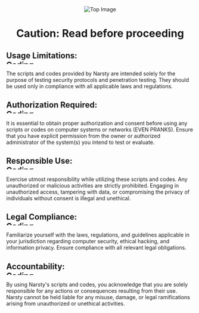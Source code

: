 <!DOCTYPE html> 
<html lang="en">
<head>
  <meta charset="utf-8">
</head>
<body>
  <div align="center"> 
    <img src="https://i.imgur.com/SPznhjI.png" alt="Top Image">
  </div>
  <div align="center">
  <h1>Caution: Read before proceeding</h1>
</div>
  <div class="section">
    <h2>Usage Limitations:
    <img alt="Coding" width="1473" height="10" src="https://www.ncsc.gov.uk/images/malware%20warning.jpg"></h2>
    <p>The scripts and codes provided by Narsty are intended solely for the purpose of testing security protocols and penetration testing. They should be used only in compliance with all applicable laws and regulations.</p>
  </div>
  <div class="section">
    <h2>Authorization Required:
    <img alt="Coding" width="1473" height="10" src="https://www.ncsc.gov.uk/images/malware%20warning.jpg"></h2>
    <p>It is essential to obtain proper authorization and consent before using any scripts or codes on computer systems or networks (EVEN PRANKS). Ensure that you have explicit permission from the owner or authorized administrator of the system(s) you intend to test or evaluate.</p>
  </div>
  <div class="section">
    <h2>Responsible Use:
    <img alt="Coding" width="1473" height="10" src="https://www.ncsc.gov.uk/images/malware%20warning.jpg"></h2>
    <p>Exercise utmost responsibility while utilizing these scripts and codes. Any unauthorized or malicious activities are strictly prohibited. Engaging in unauthorized access, tampering with data, or compromising the privacy of individuals without consent is illegal and unethical.</p>
  </div>
  <div class="section">
    <h2>Legal Compliance:
    <img alt="Coding" width="1473" height="10" src="https://www.ncsc.gov.uk/images/malware%20warning.jpg"></h2>
    <p>Familiarize yourself with the laws, regulations, and guidelines applicable in your jurisdiction regarding computer security, ethical hacking, and information privacy. Ensure compliance with all relevant legal obligations.</p>
  </div>
  <div class="section">
    <h2>Accountability:
    <img alt="Coding" width="1473" height="10" src="https://www.ncsc.gov.uk/images/malware%20warning.jpg"></h2>
    <p>By using Narsty's scripts and codes, you acknowledge that you are solely responsible for any actions or consequences resulting from their use. Narsty cannot be held liable for any misuse, damage, or legal ramifications arising from unauthorized or unethical activities.</p>
  </div>
</body>
</html>
